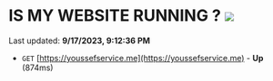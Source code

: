 # IS MY WEBSITE RUNNING ? [![](https://img.shields.io/static/v1?label=Sponsor&message=%E2%9D%A4&logo=GitHub&color=%23fe8e86)](https://github.com/sponsors/<username>)

Last updated: **9/17/2023, 9:12:36 PM**

- `GET` [https://youssefservice.me](https://youssefservice.me) - **Up** (874ms)
